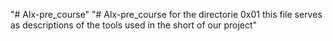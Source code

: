 "# Alx-pre_course" 
"# Alx-pre_course for the directorie 0x01 this file serves as descriptions of the tools used in the short of our project" 
